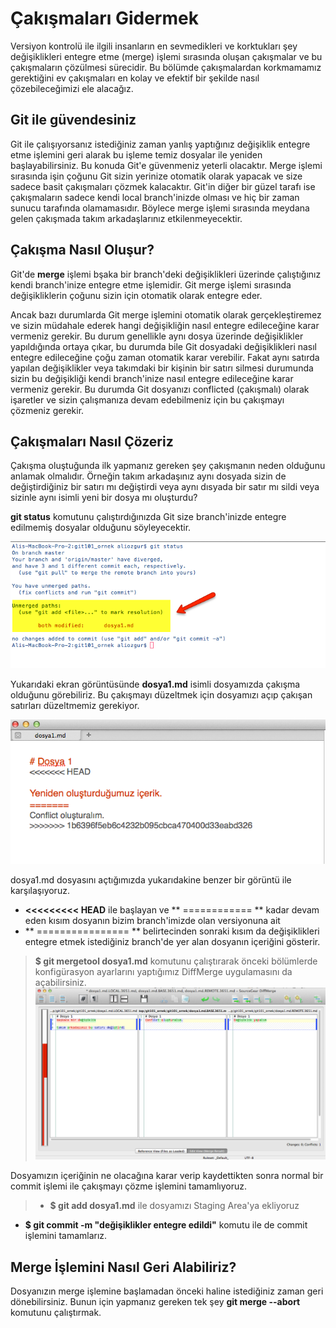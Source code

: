 # Çakışmaları Gidermek

Versiyon kontrolü ile ilgili insanların en sevmedikleri ve korktukları şey değişiklikleri entegre etme (merge) işlemi sırasında oluşan çakışmalar ve bu çakışmaların çözülmesi sürecidir. Bu bölümde çakışmalardan korkmamamız gerektiğini ev çakışmaları en kolay ve efektif bir şekilde nasıl çözebileceğimizi ele alacağız.

## Git ile güvendesiniz
Git ile çalışıyorsanız istediğiniz zaman yanlış yaptığınız değişiklik entegre etme işlemini geri alarak bu işleme temiz dosyalar ile yeniden başlayabilirsiniz. Bu konuda Git'e güvenmeniz yeterli olacaktır. Merge işlemi sırasında işin çoğunu Git sizin yerinize otomatik olarak yapacak ve size sadece basit çakışmaları çözmek kalacaktır. Git'in diğer bir güzel tarafı ise çakışmaların sadece kendi local branch'inizde olması ve hiç bir zaman sunucu tarafında olamamasıdır. Böylece merge işlemi sırasında meydana gelen çakışmada takım arkadaşlarınız etkilenmeyecektir.

## Çakışma Nasıl Oluşur?

Git'de **merge** işlemi bşaka bir branch'deki değişiklikleri üzerinde çalıştığınız kendi branch'inize entegre etme işlemidir. Git merge işlemi sırasında değişikliklerin çoğunu sizin için otomatik olarak entegre eder.

Ancak bazı durumlarda Git merge işlemini otomatik olarak gerçekleştiremez ve sizin müdahale ederek hangi değişikliğin nasıl entegre edileceğine karar vermeniz gerekir. Bu durum genellikle aynı dosya üzerinde değişiklikler yapıldığında ortaya çıkar, bu durumda bile Git dosyadaki değişiklikleri nasıl entegre edileceğine çoğu zaman otomatik karar verebilir. Fakat aynı satırda yapılan değişiklikler veya takımdaki bir kişinin bir satırı silmesi durumunda sizin bu değişikliği kendi branch'inize nasıl entegre edileceğine karar vermeniz gerekir. Bu durumda Git dosyanızı conflicted (çakışmalı) olarak işaretler ve sizin çalışmanıza devam edebilmeniz için bu çakışmayı çözmeniz gerekir.

## Çakışmaları Nasıl Çözeriz

Çakışma oluştuğunda ilk yapmanız gereken şey çakışmanın neden olduğunu anlamak olmalıdır. Örneğin takım arkadaşınız aynı dosyada sizin de değiştirdiğiniz bir satırı mı değiştirdi veya aynı dısyada bir satır mı sildi veya sizinle aynı isimli yeni bir dosya mı oluşturdu?

**git status** komutunu çalıştırdığınızda Git size branch'inizde entegre edilmemiş dosyalar olduğunu söyleyecektir.

![unmerged paths](04_conflict.png "unmerged paths")

Yukarıdaki ekran görüntüsünde **dosya1.md** isimli dosyamızda çakışma olduğunu görebiliriz. Bu çakışmayı düzeltmek için dosyamızı açıp çakışan satırları düzeltmemiz gerekiyor.

![dosya1.md](05_dosya1.png "dosya1.md")

dosya1.md dosyasını açtığımızda yukarıdakine benzer bir görüntü ile karşılaşıyoruz.

* **<<<<<<<<< HEAD** ile başlayan ve ** ============ ** kadar devam eden kısım dosyanın bizim branch'imizde olan versiyonuna ait
* ** ================ ** belirtecinden sonraki kısım da değişiklikleri entegre etmek istediğiniz branch'de yer alan dosyanın içeriğini gösterir.

> **$ git mergetool dosya1.md** komutunu çalıştırarak önceki bölümlerde konfigürasyon ayarlarını yaptığımız DiffMerge uygulamasını da açabilirsiniz.
![diff merge](06_diff_merge.png "diff merge")


Dosyamızın içeriğinin ne olacağına karar verip kaydettikten sonra normal bir commit işlemi ile çakışmayı çözme işlemini tamamlıyoruz.

> * **$ git add dosya1.md** ile dosyamızı Staging Area'ya ekliyoruz
* **$ git commit -m "değişiklikler entegre edildi"** komutu ile de commit işlemini tamamlarız.

## Merge İşlemini Nasıl Geri Alabiliriz?

Dosyanızın merge işlemine başlamadan önceki haline istediğiniz zaman geri dönebilirsiniz. Bunun için yapmanız gereken tek şey **git merge --abort** komutunu çalıştırmak.

